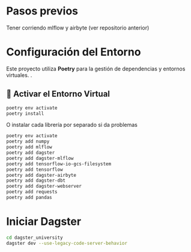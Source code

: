 # Pasos previos

Tener corriendo mlflow y airbyte (ver repositorio anterior)  




# Configuración del Entorno

Este proyecto utiliza **Poetry** para la gestión de dependencias y entornos virtuales. .

## 🔧 Activar el Entorno Virtual

```sh
poetry env activate
poetry install
```

O instalar cada librería por separado si da problemas

```sh
poetry env activate
poetry add numpy
poetry add mlflow
poetry add dagster
poetry add dagster-mlflow
poetry add tensorflow-io-gcs-filesystem
poetry add tensorflow
poetry add dagster-airbyte
poetry add dagster-dbt
poetry add dagster-webserver
poetry add requests
poetry add pandas
```

# Iniciar Dagster

```sh
cd dagster_university
dagster dev --use-legacy-code-server-behavior
```


